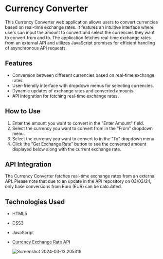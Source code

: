 # Currency Converter

This Currency Converter web application allows users to convert currencies based on real-time exchange rates. It features an intuitive interface where users can input the amount to convert and select the currencies they want to convert from and to. The application fetches real-time exchange rates from an external API and utilizes JavaScript promises for efficient handling of asynchronous API requests.

## Features

- Conversion between different currencies based on real-time exchange rates.
- User-friendly interface with dropdown menus for selecting currencies.
- Dynamic updates of exchange rates and converted amounts.
- API integration for fetching real-time exchange rates.

## How to Use

1. Enter the amount you want to convert in the "Enter Amount" field.
2. Select the currency you want to convert from in the "From" dropdown menu.
3. Select the currency you want to convert to in the "To" dropdown menu.
4. Click the "Get Exchange Rate" button to see the converted amount displayed below along with the current exchange rate.

## API Integration

The Currency Converter fetches real-time exchange rates from an external API. Please note that due to an update in the API repository on 03/03/24, only base conversions from Euro (EUR) can be calculated.

## Technologies Used

- HTML5
- CSS3
- JavaScript
- [Currency Exchange Rate API](https://latest.currency-api.pages.dev/v1/currencies/eur.json)

  ![Screenshot 2024-03-13 205319](https://github.com/Shayan8265/Currency_Convertor/assets/133166342/8e0513e9-fba1-4e85-b864-6b7ac02983e3)

